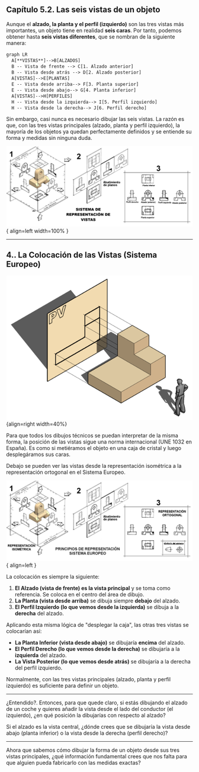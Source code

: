 ## **Capítulo 5.2. Las seis vistas de un objeto**

Aunque el **alzado, la planta y el perfil (izquierdo)** son las tres vistas más importantes, un objeto tiene en realidad **seis caras**. Por tanto, podemos obtener hasta **seis vistas diferentes**, que se nombran de la siguiente manera:

``` mermaid
graph LR
  A[**VISTAS**]-->B[ALZADOS]
  B -- Vista de frente --> C[1. Alzado anterior]
  B -- Vista desde atrás --> D[2. Alzado posterior]
  A[VISTAS]-->E[PLANTAS]
  E -- Vista desde arriba--> F[3. Planta superior]
  E -- Vista desde abajo--> G[4. Planta inferior]
  A[VISTAS]-->H[PERFILES]
  H -- Vista desde la izquierda--> I[5. Perfil izquierdo]
  H -- Vista desde la derecha--> J[6. Perfil derecho]
```
  
Sin embargo, casi nunca es necesario dibujar las seis vistas. La razón es que, con las tres vistas principales (alzado, planta y perfil izquierdo), la mayoría de los objetos ya quedan perfectamente definidos y se entiende su forma y medidas sin ninguna duda.

![vistas](/media/vistas5.jpg){ align=left width=100% }


***

## **4.. La Colocación de las Vistas (Sistema Europeo)**

![vistas](./media/pieza-102-sistema-europeo-3.webp){align=right width=40%}

Para que todos los dibujos técnicos se puedan interpretar de la misma forma, la posición de las vistas sigue una norma internacional (UNE 1032 en España). Es como si metiéramos el objeto en una caja de cristal y luego desplegáramos sus caras.

Debajo se pueden ver las vistas desde la representación isométrica a la representación ortogonal en el Sistema Europeo.

![vistas](./media/vistas1.jpg){ align=left }

La colocación es siempre la siguiente:

1.  **El Alzado (vista de frente) es la vista principal** y se toma como referencia. Se coloca en el centro del área de dibujo.
2.  **La Planta (vista desde arriba)** se dibuja siempre **debajo** del alzado.
3.  **El Perfil Izquierdo (lo que vemos desde la izquierda)** se dibuja a la **derecha** del alzado.

Aplicando esta misma lógica de "desplegar la caja", las otras tres vistas se colocarían así:

*   **La Planta Inferior (vista desde abajo)** se dibujaría **encima** del alzado.
*   **El Perfil Derecho (lo que vemos desde la derecha)** se dibujaría a la **izquierda** del alzado.
*   **La Vista Posterior (lo que vemos desde atrás)** se dibujaría a la derecha del perfil izquierdo.

Normalmente, con las tres vistas principales (alzado, planta y perfil izquierdo) es suficiente para definir un objeto.

***

¿Entendido?. Entonces, para que quede claro, si estás dibujando el alzado de un coche y quieres añadir la vista desde el lado del conductor (el izquierdo), ¿en qué posición la dibujarías con respecto al alzado?


Si el alzado es la vista central, ¿dónde crees que se dibujaría la vista desde abajo (planta inferior) o la vista desde la derecha (perfil derecho)?


***

Ahora que sabemos cómo dibujar la forma de un objeto desde sus tres vistas principales, ¿qué información fundamental crees que nos falta para que alguien pueda fabricarlo con las medidas exactas?